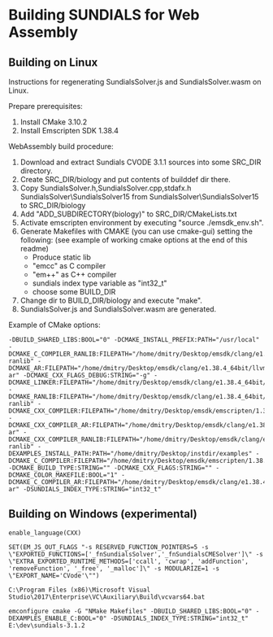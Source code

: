 # Building SUNDIALS for Web Assembly

## Building on Linux
Instructions for regenerating SundialsSolver.js and SundialsSolver.wasm on Linux.

Prepare prerequisites:
1. Install CMake 3.10.2
2. Install Emscripten SDK 1.38.4

WebAssembly build procedure:
1. Download and extract Sundials CVODE 3.1.1 sources into some SRC_DIR directory.
2. Create SRC_DIR/biology and put contents of builddef dir there.
3. Copy SundialsSolver.h,SundialsSolver.cpp,stdafx.h SundialsSolver\SundialsSolver15 from SundialsSolver\SundialsSolver15 to SRC_DIR/biology
4. Add "ADD_SUBDIRECTORY(biology)" to SRC_DIR/CMakeLists.txt
5. Activate emscripten environment by executing "source ./emsdk_env.sh".
6. Generate Makefiles with CMAKE (you can use cmake-gui) setting the following:
	(see example of working cmake options at the end of this readme)
	- Produce static lib
	- "emcc" as C compiler
	- "em++" as C++ compiler
	- sundials index type variable as "int32_t"
	- choose some BUILD_DIR
7. Change dir to BUILD_DIR/biology and execute "make".
8. SundialsSolver.js and SundialsSolver.wasm are generated.


Example of CMake options:

```
-DBUILD_SHARED_LIBS:BOOL="0" -DCMAKE_INSTALL_PREFIX:PATH="/usr/local" -DCMAKE_C_COMPILER_RANLIB:FILEPATH="/home/dmitry/Desktop/emsdk/clang/e1.38.4_64bit/llvm-ranlib" -DCMAKE_AR:FILEPATH="/home/dmitry/Desktop/emsdk/clang/e1.38.4_64bit/llvm-ar" -DCMAKE_CXX_FLAGS_DEBUG:STRING="-g" -DCMAKE_LINKER:FILEPATH="/home/dmitry/Desktop/emsdk/clang/e1.38.4_64bit/emcc" -DCMAKE_RANLIB:FILEPATH="/home/dmitry/Desktop/emsdk/clang/e1.38.4_64bit/llvm-ranlib" -DCMAKE_CXX_COMPILER:FILEPATH="/home/dmitry/Desktop/emsdk/emscripten/1.38.4/em++" -DCMAKE_CXX_COMPILER_AR:FILEPATH="/home/dmitry/Desktop/emsdk/clang/e1.38.4_64bit/llvm-ar" -DCMAKE_CXX_COMPILER_RANLIB:FILEPATH="/home/dmitry/Desktop/emsdk/clang/e1.38.4_64bit/llvm-ranlib" -DEXAMPLES_INSTALL_PATH:PATH="/home/dmitry/Desktop/instdir/examples" -DCMAKE_C_COMPILER:FILEPATH="/home/dmitry/Desktop/emsdk/emscripten/1.38.4/emcc" -DCMAKE_BUILD_TYPE:STRING="" -DCMAKE_CXX_FLAGS:STRING="" -DCMAKE_COLOR_MAKEFILE:BOOL="1" -DCMAKE_C_COMPILER_AR:FILEPATH="/home/dmitry/Desktop/emsdk/clang/e1.38.4_64bit/llvm-ar" -DSUNDIALS_INDEX_TYPE:STRING="int32_t" 
```


## Building on Windows (experimental)

```
enable_language(CXX)
```

```
SET(EM_JS_OUT_FLAGS "-s RESERVED_FUNCTION_POINTERS=5 -s \"EXPORTED_FUNCTIONS=['_fnSundialsSolver','_fnSundialsCMESolver']\" -s \"EXTRA_EXPORTED_RUNTIME_METHODS=['ccall', 'cwrap', 'addFunction', 'removeFunction', '_free', '_malloc']\" -s MODULARIZE=1 -s \"EXPORT_NAME='CVode'\"")
```

```
C:\Program Files (x86)\Microsoft Visual Studio\2017\Enterprise\VC\Auxiliary\Build\vcvars64.bat
```

```
emconfigure cmake -G "NMake Makefiles" -DBUILD_SHARED_LIBS:BOOL="0" -DEXAMPLES_ENABLE_C:BOOL="0" -DSUNDIALS_INDEX_TYPE:STRING="int32_t" E:\dev\sundials-3.1.2
```